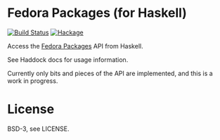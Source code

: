 # Fedora Packages (for Haskell)

[![Build Status](https://travis-ci.org/CodeBlock/fedora-packages-hs.png)](https://travis-ci.org/CodeBlock/fedora-packages-hs)
[![Hackage](http://img.shields.io/hackage/v/fedora-packages.png)](http://hackage.haskell.org/package/fedora-packages)

Access the [Fedora Packages](https://apps.fedoraproject.org/packages/) API from
Haskell.

See Haddock docs for usage information.

Currently only bits and pieces of the API are implemented, and this is a work
in progress.

# License

BSD-3, see LICENSE.
